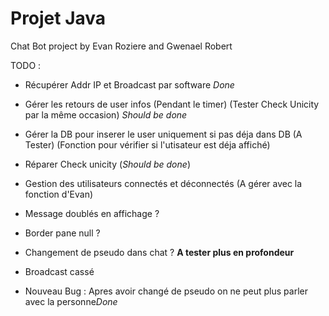 # Projet Java

Chat Bot project by Evan Roziere and Gwenael Robert

TODO : 

- Récupérer Addr IP et Broadcast par software *Done*
- Gérer les retours de user infos (Pendant le timer) (Tester Check Unicity par la même occasion) *Should be done*
- Gérer la DB pour inserer le user uniquement si pas déja dans DB (A Tester) (Fonction pour vérifier si l'utisateur est déja affiché)
- Réparer Check unicity (*Should be done*)
- Gestion des utilisateurs connectés et déconnectés (A gérer avec la fonction d'Evan)
- Message doublés en affichage ? 
- Border pane null ? 
- Changement de pseudo dans chat ? **A tester plus en profondeur**
- Broadcast cassé 



- Nouveau Bug : 
    Apres avoir changé de pseudo on ne peut plus parler avec la personne*Done*
